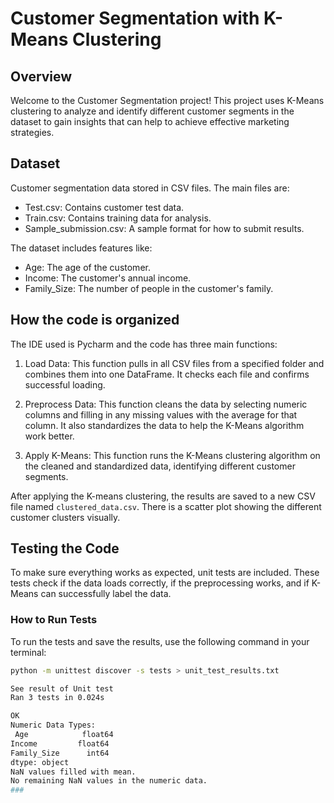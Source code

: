 # Customer Segmentation with K-Means Clustering

## Overview
Welcome to the Customer Segmentation project! This project uses K-Means clustering to analyze and identify different customer segments in the dataset to gain insights that can help to achieve effective marketing strategies.

## Dataset
Customer segmentation data stored in CSV files. The main files are:

- Test.csv: Contains customer test data.
- Train.csv: Contains training data for analysis.
- Sample_submission.csv: A sample format for how to submit results.

The dataset includes features like:
- Age: The age of the customer.
- Income: The customer's annual income.
- Family_Size: The number of people in the customer's family.

## How the code is organized
The IDE used is Pycharm and the code has three main functions:

1. Load Data: This function pulls in all CSV files from a specified folder and combines them into one DataFrame. It checks each file and confirms successful loading.

2. Preprocess Data: This function cleans the data by selecting numeric columns and filling in any missing values with the average for that column. It also standardizes the data to help the K-Means algorithm work better.

3. Apply K-Means: This function runs the K-Means clustering algorithm on the cleaned and standardized data, identifying different customer segments.

After applying the K-means clustering, the results are saved to a new CSV file named `clustered_data.csv`. There is a scatter plot showing the different customer clusters visually.

## Testing the Code
To make sure everything works as expected, unit tests are included. These tests check if the data loads correctly, if the preprocessing works, and if K-Means can successfully label the data.

### How to Run Tests
To run the tests and save the results, use the following command in your terminal:

```bash
python -m unittest discover -s tests > unit_test_results.txt

See result of Unit test
Ran 3 tests in 0.024s

OK
Numeric Data Types:
 Age            float64
Income         float64
Family_Size      int64
dtype: object
NaN values filled with mean.
No remaining NaN values in the numeric data.
###
